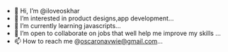 - 👋 Hi, I’m @iloveoskhar
- 👀 I’m interested in product designs,app development...
- 🌱 I’m currently learning javascripts...
- 💞️ I’m open to collaborate on jobs that well help me improve my skills ...
- 📫 How to reach me @oscaronavwie@gmail.com...

<!---
iloveoskhar/iloveoskhar is a ✨ special ✨ repository because its `README.md` (this file) appears on your GitHub profile.
You can click the Preview link to take a look at your changes.
--->
